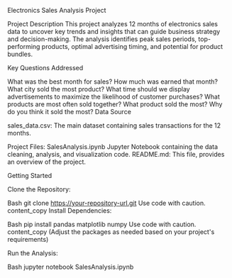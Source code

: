 Electronics Sales Analysis Project

Project Description
This project analyzes 12 months of electronics sales data to uncover key trends and insights that can guide business strategy and decision-making. The analysis identifies peak sales periods, top-performing products, optimal advertising timing, and potential for product bundles.

Key Questions Addressed

What was the best month for sales? How much was earned that month?
What city sold the most product?
What time should we display advertisements to maximize the likelihood of customer purchases?
What products are most often sold together?
What product sold the most? Why do you think it sold the most?
Data Source

sales_data.csv: The main dataset containing sales transactions for the 12 months.

Project Files: SalesAnalysis.ipynb 
Jupyter Notebook containing the data cleaning, analysis, and visualization code.
README.md: This file, provides an overview of the project.

Getting Started

Clone the Repository:

Bash
git clone https://your-repository-url.git
Use code with caution.
content_copy
Install Dependencies:

Bash
pip install pandas matplotlib numpy
Use code with caution.
content_copy
(Adjust the packages as needed based on your project's requirements)

Run the Analysis:

Bash
jupyter notebook SalesAnalysis.ipynb
